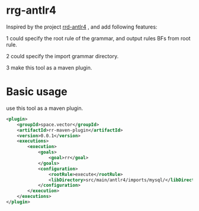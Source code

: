 # rrg-antlr4
Inspired by the project [rrd-antlr4](https://github.com/bkiers/rrd-antlr4) , and add following features:

1 could specify the root rule of the grammar, and output rules BFs from root rule.

2 could specify the import grammar directory.

3 make this tool as a maven plugin.
    
# Basic usage

use this tool as a maven plugin.

```xml
<plugin>
    <groupId>space.vector</groupId>
    <artifactId>rr-maven-plugin</artifactId>
    <version>0.0.1</version>
    <executions>
        <execution>
            <goals>
                <goal>rr</goal>
            </goals>
            <configuration>
                <rootRule>execute</rootRule>
                <libDirectory>src/main/antlr4/imports/mysql/</libDirectory>
            </configuration>
        </execution>
    </executions>
</plugin>
```